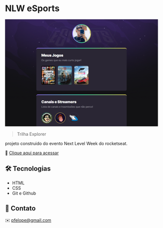 # NLW eSports 

![preview](./.github/preview.png)

> Trilha Explorer

projeto construido do evento Next Level Week do rocketseat.

🔗 [Clique aqui para acessar](https://p-felipebr.github.io/meu_nlw)


## 🛠️ Tecnologias 
- HTML
- CSS
- Git e Github

## 💜 Contato

✉️ pfelope@gmail.com